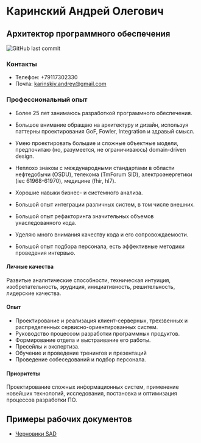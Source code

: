 # Каринский Андрей Олегович
## Архитектор программного обеспечения
![GitHub last commit](https://img.shields.io/github/last-commit/andreykarinskiy/andreykarinskiy)

### Контакты
- Телефон: +79117302330
- Почта: karinskiy.andrey@gmail.com

### Профессиональный опыт
- Более 25 лет занимаюсь разработкой программного обеспечения. 
- Большое внимание обращаю на архитектуру и дизайн, используя паттерны проектирования GoF, Fowler, Integration и здравый смысл.
- Умею проектировать большие и сложные объектные модели, предпочитаю (но, разумеется, не ограничиваюсь) domain-driven design.
- Неплохо знаком с международными стандартами в области нефтедобычи (OSDU), телекома (TmForum SID), электроэнергетики (iec 61968-61970), медицине (fhir, hl7).

- Хорошие навыки бизнес- и системного анализа.
- Большой опыт интеграции различных систем, в том числе внешних.
- Большой опыт рефакторинга значительных объемов унаследованного кода.
- Уделяю много внимания качеству кода и его сопровождаемости.

- Большой опыт подбора персонала, есть эффективные методики проведения интервью.

#### Личные качества
Развитые аналитические способности, техническая интуиция, изобретательность, эрудиция, инициативность, решительность, лидерские качества.

#### Опыт
- Проектирование и реализация клиент-серверных, трехзвенных и распределенных сервисно-ориентированных систем.
- Руководство процессом разработки программных продуктов. 
- Формирование отдела и выстраивание его работы.
- Пресейлы и экспертиза.
- Обучение и проведение тренингов и презентаций
- Проведение собеседований и подбор персонала.

#### Приоритеты
Проектирование сложных информационных систем, применение новейших технологий,
исследования, постановка и оптимизация процессов разработки ПО.

## Примеры рабочих документов

- [Черновики SAD](/Examples)